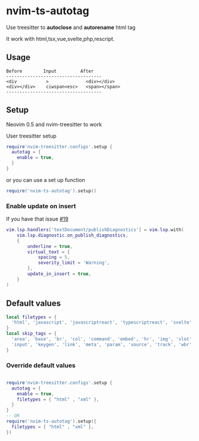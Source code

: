 # nvim-ts-autotag

Use treesitter to **autoclose** and **autorename** html tag

It work with html,tsx,vue,svelte,php,rescript.

## Usage

``` text
Before        Input         After
------------------------------------
<div           >              <div></div>
<div></div>    ciwspan<esc>   <span></span>
------------------------------------
```


## Setup
Neovim 0.5 and nvim-treesitter to work

User treesitter setup
```lua
require'nvim-treesitter.configs'.setup {
  autotag = {
    enable = true,
  }
}

```
or you can use a set up function

``` lua
require('nvim-ts-autotag').setup()

```

### Enable update on insert

If you have that issue
[#19](https://github.com/windwp/nvim-ts-autotag/issues/19)

```lua
vim.lsp.handlers['textDocument/publishDiagnostics'] = vim.lsp.with(
    vim.lsp.diagnostic.on_publish_diagnostics,
    {
        underline = true,
        virtual_text = {
            spacing = 5,
            severity_limit = 'Warning',
        },
        update_in_insert = true,
    }
)
```
## Default values

``` lua
local filetypes = {
  'html', 'javascript', 'javascriptreact', 'typescriptreact', 'svelte', 'vue', 'rescript'
}
local skip_tags = {
  'area', 'base', 'br', 'col', 'command', 'embed', 'hr', 'img', 'slot',
  'input', 'keygen', 'link', 'meta', 'param', 'source', 'track', 'wbr','menuitem'
}

```

### Override default values

``` lua

require'nvim-treesitter.configs'.setup {
  autotag = {
    enable = true,
    filetypes = { "html" , "xml" },
  }
}
-- OR
require('nvim-ts-autotag').setup({
  filetypes = { "html" , "xml" },
})

```
